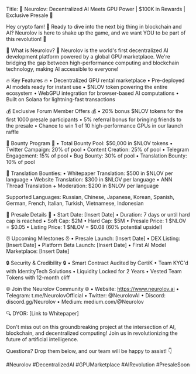 Title: 🚀 Neurolov: Decentralized AI Meets GPU Power | $100K in Rewards | Exclusive Presale 🚀

Hey crypto fam! 👋 Ready to dive into the next big thing in blockchain and AI? Neurolov is here to shake up the game, and we want YOU to be part of this revolution! 🌟

🧠 What is Neurolov? 🧠
Neurolov is the world's first decentralized AI development platform powered by a global GPU marketplace. We're bridging the gap between high-performance computing and blockchain technology, making AI accessible to everyone!

🔥 Key Features 🔥
• Decentralized GPU rental marketplace
• Pre-deployed AI models ready for instant use
• $NLOV token powering the entire ecosystem
• WebGPU integration for browser-based AI computations
• Built on Solana for lightning-fast transactions

💰 Exclusive Forum Member Offers 💰
• 20% bonus $NLOV tokens for the first 1000 presale participants
• 5% referral bonus for bringing friends to the presale
• Chance to win 1 of 10 high-performance GPUs in our launch raffle

🎁 Bounty Program 🎁
• Total Bounty Pool: $50,000 in $NLOV tokens
• Twitter Campaign: 20% of pool
• Content Creation: 25% of pool
• Telegram Engagement: 15% of pool
• Bug Bounty: 30% of pool
• Translation Bounty: 10% of pool

📝 Translation Bounties:
• Whitepaper Translation: $500 in $NLOV per language
• Website Translation: $300 in $NLOV per language
• ANN Thread Translation + Moderation: $200 in $NLOV per language

Supported Languages: Russian, Chinese, Japanese, Korean, Spanish, German, French, Italian, Turkish, Vietnamese, Indonesian

🚀 Presale Details 🚀
• Start Date: [Insert Date]
• Duration: 7 days or until hard cap is reached
• Soft Cap: $2M
• Hard Cap: $5M
• Presale Price: 1 $NLOV = $0.05
• Listing Price: 1 $NLOV = $0.08 (60% potential upside!)

⏰ Upcoming Milestones ⏰
• Presale Launch: [Insert Date]
• DEX Listing: [Insert Date]
• Platform Beta Launch: [Insert Date]
• First AI Model Marketplace: [Insert Date]

🔒 Security & Credibility 🔒
• Smart Contract Audited by CertiK
• Team KYC'd with IdentityTech Solutions
• Liquidity Locked for 2 Years
• Vested Team Tokens with 12-month cliff

🌐 Join the Neurolov Community 🌐
• Website: https://www.neurolov.ai
• Telegram: t.me/NeurolovOfficial
• Twitter: @NeurolovAI
• Discord: discord.gg/Neurolov
• Medium: medium.com/@Neurolov

🔍 DYOR: [Link to Whitepaper]

Don't miss out on this groundbreaking project at the intersection of AI, blockchain, and decentralized computing! Join us in revolutionizing the future of artificial intelligence. 

Questions? Drop them below, and our team will be happy to assist! 👇

#Neurolov #DecentralizedAI #GPUMarketplace #AIRevolution #PresaleSoon
